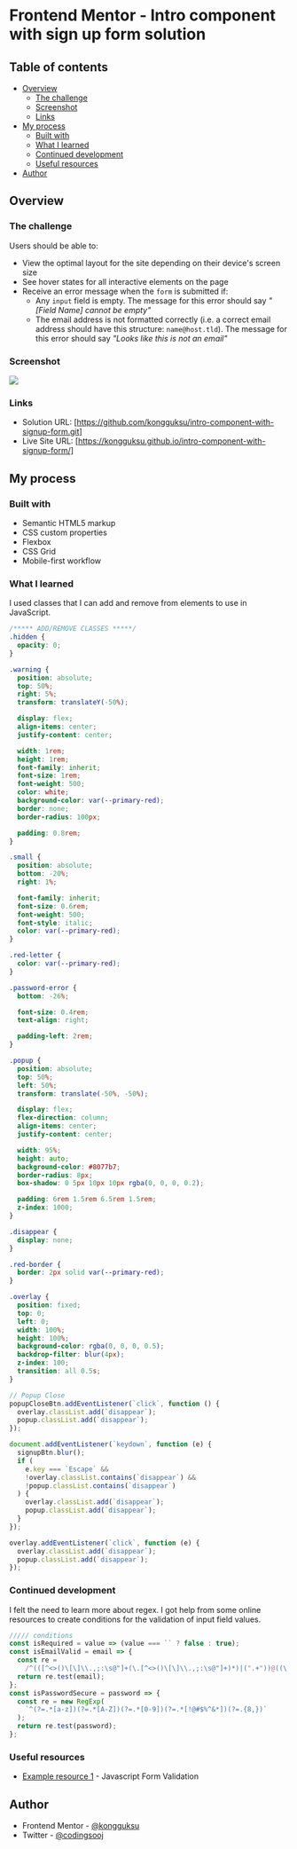 # Frontend Mentor - Intro component with sign up form solution

## Table of contents

- [Overview](#overview)
  - [The challenge](#the-challenge)
  - [Screenshot](#screenshot)
  - [Links](#links)
- [My process](#my-process)
  - [Built with](#built-with)
  - [What I learned](#what-i-learned)
  - [Continued development](#continued-development)
  - [Useful resources](#useful-resources)
- [Author](#author)

## Overview

### The challenge

Users should be able to:

- View the optimal layout for the site depending on their device's screen size
- See hover states for all interactive elements on the page
- Receive an error message when the `form` is submitted if:
  - Any `input` field is empty. The message for this error should say _"[Field Name] cannot be empty"_
  - The email address is not formatted correctly (i.e. a correct email address should have this structure: `name@host.tld`). The message for this error should say _"Looks like this is not an email"_

### Screenshot

![](./screenshot.jpg)

### Links

- Solution URL: [https://github.com/kongguksu/intro-component-with-signup-form.git]
- Live Site URL: [https://kongguksu.github.io/intro-component-with-signup-form/]

## My process

### Built with

- Semantic HTML5 markup
- CSS custom properties
- Flexbox
- CSS Grid
- Mobile-first workflow

### What I learned

I used classes that I can add and remove from elements to use in JavaScript.

```css
/***** ADD/REMOVE CLASSES *****/
.hidden {
  opacity: 0;
}

.warning {
  position: absolute;
  top: 50%;
  right: 5%;
  transform: translateY(-50%);

  display: flex;
  align-items: center;
  justify-content: center;

  width: 1rem;
  height: 1rem;
  font-family: inherit;
  font-size: 1rem;
  font-weight: 500;
  color: white;
  background-color: var(--primary-red);
  border: none;
  border-radius: 100px;

  padding: 0.8rem;
}

.small {
  position: absolute;
  bottom: -20%;
  right: 1%;

  font-family: inherit;
  font-size: 0.6rem;
  font-weight: 500;
  font-style: italic;
  color: var(--primary-red);
}

.red-letter {
  color: var(--primary-red);
}

.password-error {
  bottom: -26%;

  font-size: 0.4rem;
  text-align: right;

  padding-left: 2rem;
}

.popup {
  position: absolute;
  top: 50%;
  left: 50%;
  transform: translate(-50%, -50%);

  display: flex;
  flex-direction: column;
  align-items: center;
  justify-content: center;

  width: 95%;
  height: auto;
  background-color: #8077b7;
  border-radius: 8px;
  box-shadow: 0 5px 10px 10px rgba(0, 0, 0, 0.2);

  padding: 6rem 1.5rem 6.5rem 1.5rem;
  z-index: 1000;
}

.disappear {
  display: none;
}

.red-border {
  border: 2px solid var(--primary-red);
}

.overlay {
  position: fixed;
  top: 0;
  left: 0;
  width: 100%;
  height: 100%;
  background-color: rgba(0, 0, 0, 0.5);
  backdrop-filter: blur(4px);
  z-index: 100;
  transition: all 0.5s;
}
```

```js
// Popup Close
popupCloseBtn.addEventListener(`click`, function () {
  overlay.classList.add(`disappear`);
  popup.classList.add(`disappear`);
});

document.addEventListener(`keydown`, function (e) {
  signupBtn.blur();
  if (
    e.key === `Escape` &&
    !overlay.classList.contains(`disappear`) &&
    !popup.classList.contains(`disappear`)
  ) {
    overlay.classList.add(`disappear`);
    popup.classList.add(`disappear`);
  }
});

overlay.addEventListener(`click`, function (e) {
  overlay.classList.add(`disappear`);
  popup.classList.add(`disappear`);
});
```

### Continued development

I felt the need to learn more about regex. I got help from some online resources to create conditions for the validation of input field values.

```js
///// conditions
const isRequired = value => (value === `` ? false : true);
const isEmailValid = email => {
  const re =
    /^(([^<>()\[\]\\.,;:\s@"]+(\.[^<>()\[\]\\.,;:\s@"]+)*)|(".+"))@((\[[0-9]{1,3}\.[0-9]{1,3}\.[0-9]{1,3}\.[0-9]{1,3}\])|(([a-zA-Z\-0-9]+\.)+[a-zA-Z]{2,}))$/;
  return re.test(email);
};
const isPasswordSecure = password => {
  const re = new RegExp(
    `^(?=.*[a-z])(?=.*[A-Z])(?=.*[0-9])(?=.*[!@#$%^&*])(?=.{8,})`
  );
  return re.test(password);
};
```

### Useful resources

- [Example resource 1](https://www.javascripttutorial.net/javascript-dom/javascript-form-validation/) - Javascript Form Validation

## Author

- Frontend Mentor - [@kongguksu](https://www.frontendmentor.io/profile/kongguksu)
- Twitter - [@codingsooj](https://www.twitter.com/codingsooj)
